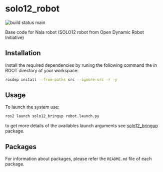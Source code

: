 # solo12_robot

![build status main](https://github.com/a2s-institute/solo12_robot/actions/workflows/main.yaml/badge.svg)

Base code for Nala robot (SOLO12 robot from Open Dynamic Robot Initiative)

## Installation

Install the required dependencies by runing the following command the in ROOT directory of your workspace:

```bash
rosdep install --from-paths src --ignore-src -r -y
```

## Usage

To launch the system use:

```bash
ros2 launch solo12_bringup robot.launch.py
```

to get more details of the availables launch arguments see [solo12_bringup](./solo12_bringup/README.md) package.

## Packages

For information about packages, please refer the `README.md` file of each package.
